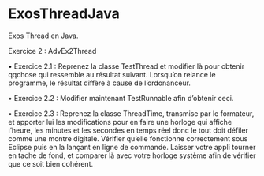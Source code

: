 # ExosThreadJava
Exos Thread en Java.

Exercice 2 : AdvEx2Thread

  • Exercice 2.1 : Reprenez la classe TestThread et modifier là pour obtenir qqchose qui
ressemble au résultat suivant.
Lorsqu’on relance le programme, le résultat diffère à cause de l’ordonanceur.

  • Exercice 2.2 : Modifier maintenant TestRunnable afin d’obtenir
ceci.

  • Exercice 2.3 : Reprenez la classe ThreadTime, transmise par le formateur, et apporter lui les
modifications pour en faire une horloge qui affiche l’heure, les minutes et les secondes en
temps réel donc le tout doit défiler comme une montre digitale. Vérifier qu’elle fonctionne
correctement sous Eclipse puis en la lançant en ligne de commande. Laisser votre appli
tourner en tache de fond, et comparer là avec votre horloge système afin de vérifier que ce
soit bien cohérent.
